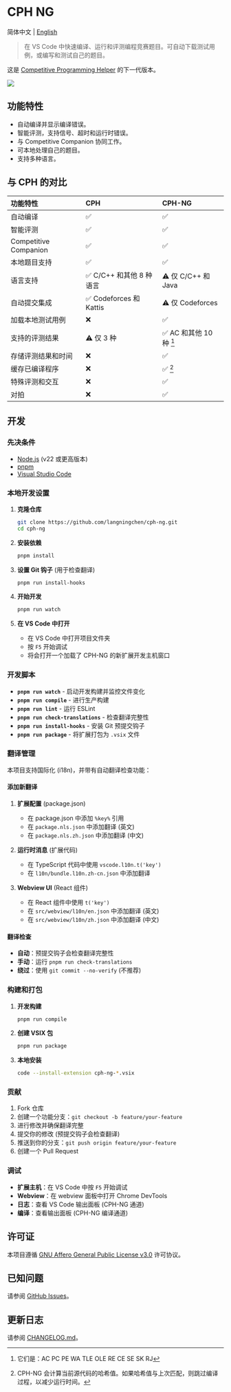 # CPH NG

简体中文 | [English](https://github.com/langningchen/cph-ng/blob/main/README.md)

> 在 VS Code 中快速编译、运行和评测编程竞赛题目。可自动下载测试用例，或编写和测试自己的题目。

这是 [Competitive Programming Helper](https://github.com/agrawal-d/cph) 的下一代版本。

![](https://github.com/user-attachments/assets/b4c100c4-43e1-48e0-a0c0-02b7b45758ba)

## 功能特性

- 自动编译并显示编译错误。
- 智能评测，支持信号、超时和运行时错误。
- 与 Competitive Companion 协同工作。
- 可本地处理自己的题目。
- 支持多种语言。

## 与 CPH 的对比

| 功能特性              | CPH                      | CPH-NG                  |
| :-------------------- | :----------------------- | :---------------------- |
| 自动编译              | ✅                       | ✅                      |
| 智能评测              | ✅                       | ✅                      |
| Competitive Companion | ✅                       | ✅                      |
| 本地题目支持          | ✅                       | ✅                      |
| 语言支持              | ✅ C/C++ 和其他 8 种语言 | ⚠️ 仅 C/C++ 和 Java     |
| 自动提交集成          | ✅ Codeforces 和 Kattis  | ⚠️ 仅 Codeforces        |
| 加载本地测试用例      | ❌                       | ✅                      |
| 支持的评测结果        | ⚠️ 仅 3 种               | ✅ AC 和其他 10 种 [^1] |
| 存储评测结果和时间    | ❌                       | ✅                      |
| 缓存已编译程序        | ❌                       | ✅ [^2]                 |
| 特殊评测和交互        | ❌                       | ✅                      |
| 对拍                  | ❌                       | ✅                      |

[^1]: 它们是：AC PC PE WA TLE OLE RE CE SE SK RJ

[^2]:
    CPH-NG 会计算当前源代码的哈希值。如果哈希值与上次匹配，则跳过编译过程，以减少运行时间。

## 开发

### 先决条件

- [Node.js](https://nodejs.org/) (v22 或更高版本)
- [pnpm](https://pnpm.io/)
- [Visual Studio Code](https://code.visualstudio.com/)

### 本地开发设置

1.  **克隆仓库**

    ```bash
    git clone https://github.com/langningchen/cph-ng.git
    cd cph-ng
    ```

2.  **安装依赖**

    ```bash
    pnpm install
    ```

3.  **设置 Git 钩子** (用于检查翻译)

    ```bash
    pnpm run install-hooks
    ```

4.  **开始开发**

    ```bash
    pnpm run watch
    ```

5.  **在 VS Code 中打开**
    - 在 VS Code 中打开项目文件夹
    - 按 `F5` 开始调试
    - 将会打开一个加载了 CPH-NG 的新扩展开发主机窗口

### 开发脚本

- **`pnpm run watch`** - 启动开发构建并监控文件变化
- **`pnpm run compile`** - 进行生产构建
- **`pnpm run lint`** - 运行 ESLint
- **`pnpm run check-translations`** - 检查翻译完整性
- **`pnpm run install-hooks`** - 安装 Git 预提交钩子
- **`pnpm run package`** - 将扩展打包为 `.vsix` 文件

### 翻译管理

本项目支持国际化 (i18n)，并带有自动翻译检查功能：

#### 添加新翻译

1.  **扩展配置** (package.json)
    - 在 package.json 中添加 `%key%` 引用
    - 在 `package.nls.json` 中添加翻译 (英文)
    - 在 `package.nls.zh.json` 中添加翻译 (中文)

2.  **运行时消息** (扩展代码)
    - 在 TypeScript 代码中使用 `vscode.l10n.t('key')`
    - 在 `l10n/bundle.l10n.zh-cn.json` 中添加翻译

3.  **Webview UI** (React 组件)
    - 在 React 组件中使用 `t('key')`
    - 在 `src/webview/l10n/en.json` 中添加翻译 (英文)
    - 在 `src/webview/l10n/zh.json` 中添加翻译 (中文)

#### 翻译检查

- **自动**：预提交钩子会检查翻译完整性
- **手动**：运行 `pnpm run check-translations`
- **绕过**：使用 `git commit --no-verify` (不推荐)

### 构建和打包

1.  **开发构建**

    ```bash
    pnpm run compile
    ```

2.  **创建 VSIX 包**

    ```bash
    pnpm run package
    ```

3.  **本地安装**
    ```bash
    code --install-extension cph-ng-*.vsix
    ```

### 贡献

1.  Fork 仓库
2.  创建一个功能分支：`git checkout -b feature/your-feature`
3.  进行修改并确保翻译完整
4.  提交你的修改 (预提交钩子会检查翻译)
5.  推送到你的分支：`git push origin feature/your-feature`
6.  创建一个 Pull Request

### 调试

- **扩展主机**：在 VS Code 中按 `F5` 开始调试
- **Webview**：在 webview 面板中打开 Chrome DevTools
- **日志**：查看 VS Code 输出面板 (CPH-NG 通道)
- **编译**：查看输出面板 (CPH-NG 编译通道)

## 许可证

本项目遵循 [GNU Affero General Public License v3.0](https://github.com/langningchen/cph-ng/blob/main/LICENSE) 许可协议。

## 已知问题

请参阅 [GitHub Issues](https://github.com/langningchen/cph-ng/issues)。

## 更新日志

请参阅 [CHANGELOG.md](https://github.com/langningchen/cph-ng/blob/main/CHANGELOG.md)。
